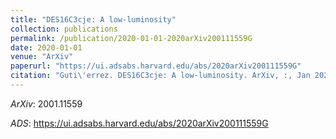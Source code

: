 ```yaml
---
title: "DES16C3cje: A low-luminosity"
collection: publications
permalink: /publication/2020-01-01-2020arXiv200111559G
date: 2020-01-01
venue: "ArXiv"
paperurl: "https://ui.adsabs.harvard.edu/abs/2020arXiv200111559G"
citation: "Guti\'errez. DES16C3cje: A low-luminosity. ArXiv, :, Jan 2020"
---
```


*ArXiv*: 2001.11559

*ADS*: https://ui.adsabs.harvard.edu/abs/2020arXiv200111559G
